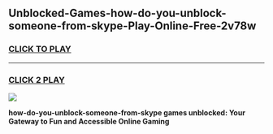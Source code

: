 
## Unblocked-Games-how-do-you-unblock-someone-from-skype-Play-Online-Free-2v78w
<h3>
<a href="https://premium76.site?title=how-do-you-unblock-someone-from-skype&ref=26A">CLICK TO PLAY</a></h3>
<hr>

<h3>
<a href="https://premium76.site?title=how-do-you-unblock-someone-from-skype&ref=26A">CLICK 2 PLAY</a>
  
</h3>

<a href="https://premium76.site?title=how-do-you-unblock-someone-from-skype&ref=26A"><img src="https://clearcache.store/games.png"></a>


**how-do-you-unblock-someone-from-skype games unblocked: Your Gateway to Fun and Accessible Online Gaming**
